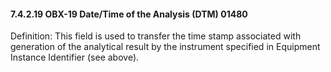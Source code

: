 #### 7.4.2.19 OBX-19 Date/Time of the Analysis (DTM) 01480

Definition: This field is used to transfer the time stamp associated with generation of the analytical result by the instrument specified in Equipment Instance Identifier (see above).
